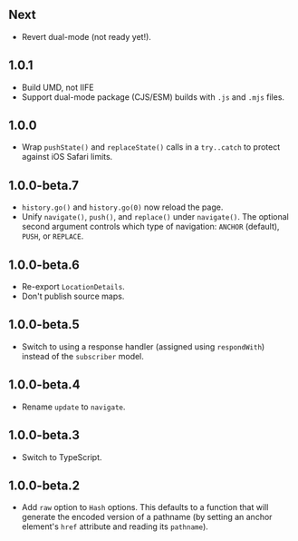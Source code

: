 ## Next

* Revert dual-mode (not ready yet!).

## 1.0.1

* Build UMD, not IIFE
* Support dual-mode package (CJS/ESM) builds with `.js` and `.mjs` files.

## 1.0.0

* Wrap `pushState()` and `replaceState()` calls in a `try..catch` to protect against iOS Safari limits.

## 1.0.0-beta.7

* `history.go()` and `history.go(0)` now reload the page.
* Unify `navigate()`, `push()`, and `replace()` under `navigate()`. The optional second argument controls which type of navigation: `ANCHOR` (default), `PUSH`, or `REPLACE`.

## 1.0.0-beta.6

* Re-export `LocationDetails`.
* Don't publish source maps.

## 1.0.0-beta.5

* Switch to using a response handler (assigned using `respondWith`) instead of the `subscriber` model.

## 1.0.0-beta.4

* Rename `update` to `navigate`.

## 1.0.0-beta.3

* Switch to TypeScript.

## 1.0.0-beta.2

* Add `raw` option to `Hash` options. This defaults to a function that will generate the encoded version of a pathname (by setting an anchor element's `href` attribute and reading its `pathname`).
